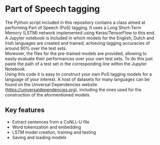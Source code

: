 # Part of Speech tagging 
The Python script included in this repository contains a class aimed at performing Part of Speech (PoS) tagging. It uses a Long Short-Term Memory (LSTM) network implemented using Keras/TensorFlow to this end.  
A Jupyter notebook is included in which models for the English, Dutch and Irish languages are created and trained; achieving tagging accuracies of around 90% over the test sets.  
Moreover, the files for the pre-trained models are provided, allowing to easily evaluate their performances over your own test sets. To do this just paste the path of a test set in the corresponding line within the Jupyter Notebook.  
Using this code it is easy to construct your own PoS tagging models for a language of your interest. A host of datasets for many languages can be found on the Universal Dependencies website (https://universaldependencies.org), including the ones used for the construction of the aformentioned models. 

## Key features
* Extract sentences from a CoNLL-U file
* Word tokenization and embedding
* LSTM model creation, training and testing
* Saving and loading models
